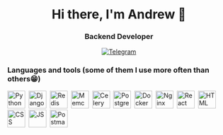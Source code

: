 <div id="header" align="center">
	<h1>Hi there, I'm Andrew 👋</h1>
	<h3>Backend Developer</h3>
</div>
<div id="socials" align="center">
	<a href="https://t.me/andrew95qq">
		<img src="https://img.shields.io/badge/Telegram-blue?style=for-the-badge&logo=telegram&logoColor=white" alt="Telegram"/>
	</a>
</div>

### Languages and tools (some of them I use more often than others😁)
<img src="https://cdn.jsdelivr.net/gh/devicons/devicon@latest/icons/python/python-original.svg"
title="Python" width="40" height="40" />&nbsp;
<img src="https://cdn.jsdelivr.net/gh/devicons/devicon@latest/icons/django/django-plain.svg"
title="Django" width="40" height="40" />&nbsp;
<img src="https://cdn.jsdelivr.net/gh/devicons/devicon@latest/icons/redis/redis-original.svg"
title="Redis" width="40" height="40" />&nbsp;
<img src="https://cdn.worldvectorlogo.com/logos/memcached.svg"
title="Memcached" width="40" height="40" />&nbsp;
<img src="https://docs.celeryq.dev/en/stable/_static/celery_512.png"
title="Celery" width="40" height="40" />&nbsp;
<img src="https://cdn.jsdelivr.net/gh/devicons/devicon@latest/icons/postgresql/postgresql-original.svg"
title="Postgresql" width="40" height="40" />&nbsp;
<img src="https://cdn.jsdelivr.net/gh/devicons/devicon@latest/icons/docker/docker-original.svg"
title="Docker" width="40" height="40" />&nbsp;
<img src="https://cdn.jsdelivr.net/gh/devicons/devicon@latest/icons/nginx/nginx-original.svg"
title="Nginx" width="40" height="40" />&nbsp;
<img src="https://cdn.jsdelivr.net/gh/devicons/devicon@latest/icons/react/react-original.svg"
title="React" width="40" height="40" />&nbsp;
<img src="https://cdn.jsdelivr.net/gh/devicons/devicon/icons/html5/html5-original.svg" title="HTML"
width="40" height="40"/>&nbsp;
<img src="https://cdn.jsdelivr.net/gh/devicons/devicon/icons/css3/css3-original.svg" title="CSS"
width="40" height="40"/>&nbsp;
<img src="https://cdn.jsdelivr.net/gh/devicons/devicon/icons/javascript/javascript-original.svg"
title="JS" width="40" height="40" />&nbsp;
<img src="https://cdn.jsdelivr.net/gh/devicons/devicon@latest/icons/postman/postman-original.svg"
title="Postman" width="40" height="40" />&nbsp;
